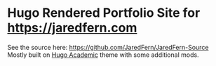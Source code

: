 # Hugo Rendered Portfolio Site for https://jaredfern.com
See the source here: https://github.com/JaredFern/JaredFern-Source
Mostly built on [Hugo Academic](https://github.com/gcushen/hugo-academic) theme with some additional mods.

